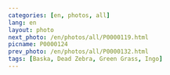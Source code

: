 ```yaml
---
categories: [en, photos, all]
lang: en
layout: photo
next_photo: /en/photos/all/P0000119.html
picname: P0000124
prev_photo: /en/photos/all/P0000132.html
tags: [Baska, Dead Zebra, Green Grass, Ingo]
---
```

